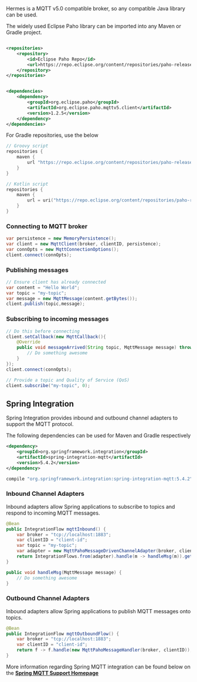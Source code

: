 Hermes is a MQTT v5.0 compatible broker, so any compatible Java library can be used.

The widely used Eclipse Paho library can be imported into any Maven or Gradle project.

```xml

<repositories>
    <repository>
        <id>Eclipse Paho Repo</id>
        <url>https://repo.eclipse.org/content/repositories/paho-releases/</url>
    </repository>
</repositories>
```

```xml

<dependencies>
    <dependency>
        <groupId>org.eclipse.paho</groupId>
        <artifactId>org.eclipse.paho.mqttv5.client</artifactId>
        <version>1.2.5</version>
    </dependency>
</dependencies>
```

For Gradle repositories, use the below

```groovy
// Groovy script
repositories {
    maven {
        url "https://repo.eclipse.org/content/repositories/paho-releases/"
    }
}
```

```kotlin
// Kotlin script
repositories {
    maven {
        url = uri("https://repo.eclipse.org/content/repositories/paho-releases/")
    }
}
```

### Connecting to MQTT broker

```java
var persistence = new MemoryPersistence();
var client = new MqttClient(broker, clientID, persistence);
var connOpts = new MqttConnectionOptions();
client.connect(connOpts);
```

### Publishing messages

```java
// Ensure client has already connected
var content = "Hello World";
var topic = "my-topic";
var message = new MqttMessage(content.getBytes());
client.publish(topic,message);
```

### Subscribing to incoming messages

```java
// Do this before connecting
client.setCallback(new MqttCallback(){
    @Override
    public void messageArrived(String topic, MqttMessage message) throws Exception{
        // Do something awesome
    }
});
client.connect(connOpts);

// Provide a topic and Quality of Service (QoS)
client.subscribe("my-topic", 0);
```

## Spring Integration

Spring Integration provides inbound and outbound channel adapters to support the MQTT protocol.

The following dependencies can be used for Maven and Gradle respectively

```xml
<dependency>
    <groupId>org.springframework.integration</groupId>
    <artifactId>spring-integration-mqtt</artifactId>
    <version>5.4.2</version>
</dependency>
```

```groovy
compile "org.springframework.integration:spring-integration-mqtt:5.4.2"
```

### Inbound Channel Adapters
Inbound adapters allow Spring applications to subscribe to topics and respond to incoming MQTT messages.
```java
@Bean
public IntegrationFlow mqttInbound() {
    var broker = "tcp://localhost:1883";
    var clientID = "client-id";
    var topic = "my-topic";
    var adapter = new MqttPahoMessageDrivenChannelAdapter(broker, clientID, topic); 
    return IntegrationFlows.from(adapter).handle(m -> handleMsg(m)).get();
}

public void handleMsg(MqttMessage message) {
    // Do something awesome
}
```
### Outbound Channel Adapters
Inbound adapters allow Spring applications to publish MQTT messages onto topics.
```java
@Bean
public IntegrationFlow mqttOutboundFlow() {
    var broker = "tcp://localhost:1883";
    var clientID = "client-id";
    return f -> f.handle(new MqttPahoMessageHandler(broker, clientID));
}
```

More information regarding Spring MQTT integration can be found below 
on the [**Spring MQTT Support Homepage**](https://docs.spring.io/spring-integration/reference/html/mqtt.html#mqtt)


